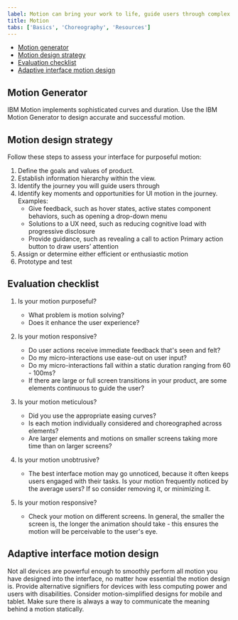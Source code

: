 ```yaml
---
label: Motion can bring your work to life, guide users through complex experiences, and help move forward—from here to there, now to next, start to finish—and make progress.
title: Motion
tabs: ['Basics', 'Choreography', 'Resources']
---
```


<anchor-links>
<ul>
    <li><a href="#motion-generator">Motion generator</a></li>
    <li><a href="#motion-design-strategy">Motion design strategy</a></li>
    <li><a href="#evaluation-checklist">Evaluation checklist</a></li>
    <li><a href="#adaptive-interface-motion-design">Adaptive interface motion design</a></li>
</ul>
</anchor-links>

## Motion Generator

IBM Motion implements sophisticated curves and duration. Use the IBM Motion Generator to design accurate and successful motion.

<grid-wrapper col_lg="8" flex="true" bleed="true">
  <clickable-tile title="Motion Generator" href="https://ibm.github.io/motion/" type="resource"></clickable-tile>
</grid-wrapper>

## Motion design strategy

Follow these steps to assess your interface for purposeful motion:

1. Define the goals and values of product.
2. Establish information hierarchy within the view.
3. Identify the journey you will guide users through
4. Identify key moments and opportunities for UI motion in the journey. Examples:
    - Give feedback, such as hover states, active states component behaviors, such as opening a drop-down menu
    - Solutions to a UX need, such as reducing cognitive load with progressive disclosure
    - Provide guidance, such as revealing a call to action Primary action button to draw users’ attention
5. Assign or determine either efficient or enthusiastic motion
6. Prototype and test

## Evaluation checklist

1. Is your motion purposeful?
    - What problem is motion solving?
    - Does it enhance the user experience?

2. Is your motion responsive?
    - Do user actions receive immediate feedback that's seen and felt?
    - Do my micro-interactions use ease-out on user input?
    - Do my micro-interactions fall within a static duration ranging from 60 - 100ms?
    - If there are large or full screen transitions in your product, are some elements continuous to guide the user?

3. Is your motion meticulous?
    - Did you use the appropriate easing curves?
    - Is each motion individually considered and choreographed across elements?
    - Are larger elements and motions on smaller screens taking more time than on larger screens?

4. Is your motion unobtrusive?
    - The best interface motion may go unnoticed, because it often keeps users engaged with their tasks. Is your motion frequently noticed by the average users? If so consider removing it, or minimizing it.

5. Is your motion responsive?
    - Check your motion on different screens. In general, the smaller the screen is, the longer the animation should take - this ensures the motion will be perceivable to the user's eye.

## Adaptive interface motion design

Not all devices are powerful enough to smoothly perform all motion you have designed into the interface, no matter how essential the motion design is. Provide alternative signifiers for devices with less computing power and users with disabilities. Consider motion-simplified designs for mobile and tablet. Make sure there is always a way to communicate the meaning behind a motion statically.

